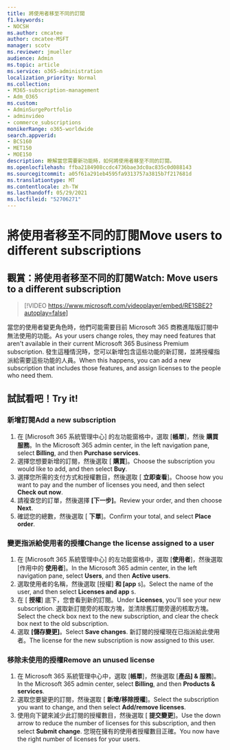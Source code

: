 ```yaml
---
title: 將使用者移至不同的訂閱
f1.keywords:
- NOCSH
ms.author: cmcatee
author: cmcatee-MSFT
manager: scotv
ms.reviewer: jmueller
audience: Admin
ms.topic: article
ms.service: o365-administration
localization_priority: Normal
ms.collection:
- M365-subscription-management
- Adm_O365
ms.custom:
- AdminSurgePortfolio
- adminvideo
- commerce_subscriptions
monikerRange: o365-worldwide
search.appverid:
- BCS160
- MET150
- MOE150
description: 瞭解當您需要新功能時，如何將使用者移至不同的訂閱。
ms.openlocfilehash: ffba2184908ccdc4736bae3dc0ac835c0d088143
ms.sourcegitcommit: a05f61a291eb4595fa9313757a3815b7f217681d
ms.translationtype: MT
ms.contentlocale: zh-TW
ms.lasthandoff: 05/29/2021
ms.locfileid: "52706271"
---
```

# <a name="move-users-to-different-subscriptions"></a><span data-ttu-id="74913-103">將使用者移至不同的訂閱</span><span class="sxs-lookup"><span data-stu-id="74913-103">Move users to different subscriptions</span></span>

## <a name="watch-move-users-to-a-different-subscription"></a><span data-ttu-id="74913-104">觀賞：將使用者移至不同的訂閱</span><span class="sxs-lookup"><span data-stu-id="74913-104">Watch: Move users to a different subscription</span></span>

> [!VIDEO https://www.microsoft.com/videoplayer/embed/RE1SBE2?autoplay=false]

<span data-ttu-id="74913-105">當您的使用者變更角色時，他們可能需要目前 Microsoft 365 商務進階版訂閱中無法使用的功能。</span><span class="sxs-lookup"><span data-stu-id="74913-105">As your users change roles, they may need features that aren't available in their current Microsoft 365 Business Premium subscription.</span></span> <span data-ttu-id="74913-106">發生這種情況時，您可以新增包含這些功能的新訂閱，並將授權指派給需要這些功能的人員。</span><span class="sxs-lookup"><span data-stu-id="74913-106">When this happens, you can add a new subscription that includes those features, and assign licenses to the people who need them.</span></span>

## <a name="try-it"></a><span data-ttu-id="74913-107">試試看吧！</span><span class="sxs-lookup"><span data-stu-id="74913-107">Try it!</span></span>

### <a name="add-a-new-subscription"></a><span data-ttu-id="74913-108">新增訂閱</span><span class="sxs-lookup"><span data-stu-id="74913-108">Add a new subscription</span></span>

1. <span data-ttu-id="74913-109">在 [Microsoft 365 系統管理中心] 的左功能窗格中，選取 [**帳單**]，然後 **購買服務**。</span><span class="sxs-lookup"><span data-stu-id="74913-109">In the Microsoft 365 admin center, in the left navigation pane, select **Billing**, and then **Purchase services**.</span></span>
1. <span data-ttu-id="74913-110">選擇您想要新增的訂閱，然後選取 [ **購買**]。</span><span class="sxs-lookup"><span data-stu-id="74913-110">Choose the subscription you would like to add, and then select **Buy**.</span></span>
1. <span data-ttu-id="74913-111">選擇您所需的支付方式和授權數目，然後選取 [ **立即查看**]。</span><span class="sxs-lookup"><span data-stu-id="74913-111">Choose how you want to pay and the number of licenses you need, and then select **Check out now**.</span></span>
1. <span data-ttu-id="74913-112">請複查您的訂單，然後選擇 **[下一步]**。</span><span class="sxs-lookup"><span data-stu-id="74913-112">Review your order, and then choose **Next**.</span></span>
1. <span data-ttu-id="74913-113">確認您的總數，然後選取 [ **下單**]。</span><span class="sxs-lookup"><span data-stu-id="74913-113">Confirm your total, and select **Place order**.</span></span>

### <a name="change-the-license-assigned-to-a-user"></a><span data-ttu-id="74913-114">變更指派給使用者的授權</span><span class="sxs-lookup"><span data-stu-id="74913-114">Change the license assigned to a user</span></span>

1. <span data-ttu-id="74913-115">在 [Microsoft 365 系統管理中心] 的左功能窗格中，選取 [**使用者**]，然後選取 [作用中的 **使用者**]。</span><span class="sxs-lookup"><span data-stu-id="74913-115">In the Microsoft 365 admin center, in the left navigation pane, select **Users**, and then **Active users**.</span></span>
1. <span data-ttu-id="74913-116">選取使用者的名稱，然後選取 [授權] **和 [app** s]。</span><span class="sxs-lookup"><span data-stu-id="74913-116">Select the name of the user, and then select **Licenses and app** s.</span></span>
1. <span data-ttu-id="74913-117">在 [ **授權**] 底下，您會看到新的訂閱。</span><span class="sxs-lookup"><span data-stu-id="74913-117">Under **Licenses**, you'll see your new subscription.</span></span> <span data-ttu-id="74913-118">選取新訂閱旁的核取方塊，並清除舊訂閱旁邊的核取方塊。</span><span class="sxs-lookup"><span data-stu-id="74913-118">Select the check box next to the new subscription, and clear the check box next to the old subscription.</span></span>
1. <span data-ttu-id="74913-119">選取 **[儲存變更]**。</span><span class="sxs-lookup"><span data-stu-id="74913-119">Select **Save changes**.</span></span> <span data-ttu-id="74913-120">新訂閱的授權現在已指派給此使用者。</span><span class="sxs-lookup"><span data-stu-id="74913-120">The license for the new subscription is now assigned to this user.</span></span>

### <a name="remove-an-unused-license"></a><span data-ttu-id="74913-121">移除未使用的授權</span><span class="sxs-lookup"><span data-stu-id="74913-121">Remove an unused license</span></span>

1. <span data-ttu-id="74913-122">在 Microsoft 365 系統管理中心中，選取 [**帳單**]，然後選取 [**產品] & 服務**]。</span><span class="sxs-lookup"><span data-stu-id="74913-122">In the Microsoft 365 admin center, select **Billing**, and then **Products & services**.</span></span>
1. <span data-ttu-id="74913-123">選取您要變更的訂閱，然後選取 [ **新增/移除授權**]。</span><span class="sxs-lookup"><span data-stu-id="74913-123">Select the subscription you want to change, and then select **Add/remove licenses**.</span></span>
1. <span data-ttu-id="74913-124">使用向下鍵來減少此訂閱的授權數目，然後選取 [ **提交變更**]。</span><span class="sxs-lookup"><span data-stu-id="74913-124">Use the down arrow to reduce the number of licenses for this subscription, and then select **Submit change**.</span></span> <span data-ttu-id="74913-125">您現在擁有的使用者授權數目正確。</span><span class="sxs-lookup"><span data-stu-id="74913-125">You now have the right number of licenses for your users.</span></span>
